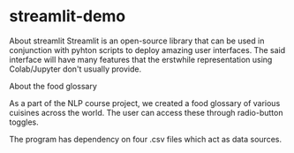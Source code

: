 # streamlit-demo

About streamlit
Streamlit is an open-source library that can be used in conjunction with pyhton scripts to deploy amazing user interfaces.
The said interface will have many features that the erstwhile representation using Colab/Jupyter don't usually provide.

About the food glossary

As a part of the NLP course project, we created a food glossary of various cuisines across the world.
The user can access these through radio-button toggles.


The program has dependency on four .csv files which act as data sources.
